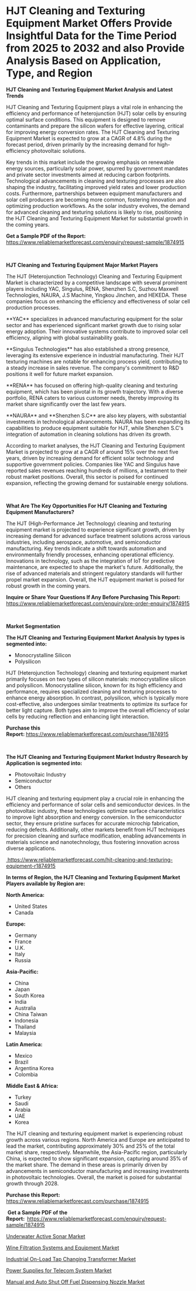 <p><h1>HJT Cleaning and Texturing Equipment Market Offers Provide Insightful Data for the Time Period from 2025 to 2032 and also Provide Analysis Based on Application, Type, and Region</h1></p><p><strong>HJT Cleaning and Texturing Equipment Market Analysis and Latest Trends</strong></p>
<p><p>HJT Cleaning and Texturing Equipment plays a vital role in enhancing the efficiency and performance of heterojunction (HJT) solar cells by ensuring optimal surface conditions. This equipment is designed to remove contaminants and prepare the silicon wafers for effective layering, critical for improving energy conversion rates. The HJT Cleaning and Texturing Equipment Market is expected to grow at a CAGR of 4.8% during the forecast period, driven primarily by the increasing demand for high-efficiency photovoltaic solutions. </p><p>Key trends in this market include the growing emphasis on renewable energy sources, particularly solar power, spurred by government mandates and private sector investments aimed at reducing carbon footprints. Technological advancements in cleaning and texturing processes are also shaping the industry, facilitating improved yield rates and lower production costs. Furthermore, partnerships between equipment manufacturers and solar cell producers are becoming more common, fostering innovation and optimizing production workflows. As the solar industry evolves, the demand for advanced cleaning and texturing solutions is likely to rise, positioning the HJT Cleaning and Texturing Equipment Market for substantial growth in the coming years.</p></p>
<p><strong>Get a Sample PDF of the Report:&nbsp;</strong> <a href="https://www.reliablemarketforecast.com/enquiry/request-sample/1874915?utm_campaign=1097&utm_medium=2&utm_source=Github&utm_content=ia&utm_term=28022025&utm_id=hjt-cleaning-and-texturing-equipment">https://www.reliablemarketforecast.com/enquiry/request-sample/1874915</a></p>
<p>&nbsp;</p>
<p><strong>HJT Cleaning and Texturing Equipment Major Market Players</strong></p>
<p><p>The HJT (Heterojunction Technology) Cleaning and Texturing Equipment Market is characterized by a competitive landscape with several prominent players including YAC, Singulus, RENA, Shenzhen S.C, Suzhou Maxwell Technologies, NAURA, J.S Machine, Yingkou Jinchen, and HEKEDA. These companies focus on enhancing the efficiency and effectiveness of solar cell production processes.</p><p>**YAC** specializes in advanced manufacturing equipment for the solar sector and has experienced significant market growth due to rising solar energy adoption. Their innovative systems contribute to improved solar cell efficiency, aligning with global sustainability goals.</p><p>**Singulus Technologies** has also established a strong presence, leveraging its extensive experience in industrial manufacturing. Their HJT texturing machines are notable for enhancing process yield, contributing to a steady increase in sales revenue. The company's commitment to R&D positions it well for future market expansion.</p><p>**RENA** has focused on offering high-quality cleaning and texturing equipment, which has been pivotal in its growth trajectory. With a diverse portfolio, RENA caters to various customer needs, thereby improving its market share significantly over the last few years.</p><p>**NAURA** and **Shenzhen S.C** are also key players, with substantial investments in technological advancements. NAURA has been expanding its capabilities to produce equipment suitable for HJT, while Shenzhen S.C's integration of automation in cleaning solutions has driven its growth.</p><p>According to market analyses, the HJT Cleaning and Texturing Equipment Market is projected to grow at a CAGR of around 15% over the next five years, driven by increasing demand for efficient solar technology and supportive government policies. Companies like YAC and Singulus have reported sales revenues reaching hundreds of millions, a testament to their robust market positions. Overall, this sector is poised for continued expansion, reflecting the growing demand for sustainable energy solutions.</p></p>
<p>&nbsp;</p>
<p><strong>What Are The Key Opportunities For HJT Cleaning and Texturing Equipment Manufacturers?</strong></p>
<p><p>The HJT (High-Performance Jet Technology) cleaning and texturing equipment market is projected to experience significant growth, driven by increasing demand for advanced surface treatment solutions across various industries, including aerospace, automotive, and semiconductor manufacturing. Key trends indicate a shift towards automation and environmentally friendly processes, enhancing operational efficiency. Innovations in technology, such as the integration of IoT for predictive maintenance, are expected to shape the market's future. Additionally, the rise of advanced materials and stringent regulatory standards will further propel market expansion. Overall, the HJT equipment market is poised for robust growth in the coming years.</p></p>
<p><strong>Inquire or Share Your Questions If Any Before Purchasing This Report:</strong> <a href="https://www.reliablemarketforecast.com/enquiry/pre-order-enquiry/1874915?utm_campaign=1097&utm_medium=2&utm_source=Github&utm_content=ia&utm_term=28022025&utm_id=hjt-cleaning-and-texturing-equipment">https://www.reliablemarketforecast.com/enquiry/pre-order-enquiry/1874915</a></p>
<p>&nbsp;</p>
<p><strong>Market Segmentation</strong></p>
<p><strong>The HJT Cleaning and Texturing Equipment Market Analysis by types is segmented into:</strong></p>
<p><ul><li>Monocrystalline Silicon</li><li>Polysilicon</li></ul></p>
<p><p>HJT (Heterojunction Technology) cleaning and texturing equipment market primarily focuses on two types of silicon materials: monocrystalline silicon and polysilicon. Monocrystalline silicon, known for its high efficiency and performance, requires specialized cleaning and texturing processes to enhance energy absorption. In contrast, polysilicon, which is typically more cost-effective, also undergoes similar treatments to optimize its surface for better light capture. Both types aim to improve the overall efficiency of solar cells by reducing reflection and enhancing light interaction.</p></p>
<p><strong>Purchase this Report:&nbsp;</strong><a href="https://www.reliablemarketforecast.com/purchase/1874915?utm_campaign=1097&utm_medium=2&utm_source=Github&utm_content=ia&utm_term=28022025&utm_id=hjt-cleaning-and-texturing-equipment">https://www.reliablemarketforecast.com/purchase/1874915</a></p>
<p>&nbsp;</p>
<p><strong>The HJT Cleaning and Texturing Equipment Market Industry Research by Application is segmented into:</strong></p>
<p><ul><li>Photovoltaic Industry</li><li>Semiconductor</li><li>Others</li></ul></p>
<p><p>HJT cleaning and texturing equipment play a crucial role in enhancing the efficiency and performance of solar cells and semiconductor devices. In the photovoltaic industry, these technologies optimize surface characteristics to improve light absorption and energy conversion. In the semiconductor sector, they ensure pristine surfaces for accurate microchip fabrication, reducing defects. Additionally, other markets benefit from HJT techniques for precision cleaning and surface modification, enabling advancements in materials science and nanotechnology, thus fostering innovation across diverse applications.</p></p>
<p><a href="https://www.reliablemarketforecast.com/hjt-cleaning-and-texturing-equipment-r1874915?utm_campaign=1097&utm_medium=2&utm_source=Github&utm_content=ia&utm_term=28022025&utm_id=hjt-cleaning-and-texturing-equipment">&nbsp;https://www.reliablemarketforecast.com/hjt-cleaning-and-texturing-equipment-r1874915</a></p>
<p><strong>In terms of Region, the HJT Cleaning and Texturing Equipment Market Players available by Region are:</strong></p>
<p>
    <p> <strong> North America: </strong>
        <ul>
            <li>United States</li>
            <li>Canada</li>
        </ul>
        </p> 
    <p> <strong> Europe: </strong>
        <ul>
            <li>Germany</li>
            <li>France</li>
            <li>U.K.</li>
            <li>Italy</li>
            <li>Russia</li>
        </ul>
        </p> 
    <p> <strong> Asia-Pacific: </strong>
        <ul>
            <li>China</li>
            <li>Japan</li>
            <li>South Korea</li>
            <li>India</li>
            <li>Australia</li>
            <li>China Taiwan</li>
            <li>Indonesia</li>
            <li>Thailand</li>
            <li>Malaysia</li>
        </ul>
        </p> 
    <p> <strong> Latin America: </strong>
        <ul>
            <li>Mexico</li>
            <li>Brazil</li>
            <li>Argentina Korea</li>
            <li>Colombia</li>
        </ul>
        </p> 
    <p> <strong> Middle East & Africa: </strong>
        <ul>
            <li>Turkey</li>
            <li>Saudi</li>
            <li>Arabia</li>
            <li>UAE</li>
            <li>Korea</li>
        </ul>
    </p>
    </p>
<p><p>The HJT cleaning and texturing equipment market is experiencing robust growth across various regions. North America and Europe are anticipated to lead the market, contributing approximately 30% and 25% of the total market share, respectively. Meanwhile, the Asia-Pacific region, particularly China, is expected to show significant expansion, capturing around 35% of the market share. The demand in these areas is primarily driven by advancements in semiconductor manufacturing and increasing investments in photovoltaic technologies. Overall, the market is poised for substantial growth through 2028.</p></p>
<p><strong>Purchase this Report: </strong><a href="https://www.reliablemarketforecast.com/purchase/1874915?utm_campaign=1097&utm_medium=2&utm_source=Github&utm_content=ia&utm_term=28022025&utm_id=hjt-cleaning-and-texturing-equipment">https://www.reliablemarketforecast.com/purchase/1874915</a></p>
<p>&nbsp;<strong>Get a Sample PDF of the Report:&nbsp;&nbsp;</strong><a href="https://www.reliablemarketforecast.com/enquiry/request-sample/1874915?utm_campaign=1097&utm_medium=2&utm_source=Github&utm_content=ia&utm_term=28022025&utm_id=hjt-cleaning-and-texturing-equipment">https://www.reliablemarketforecast.com/enquiry/request-sample/1874915</a></p>
<p><strong></strong></p>
<p><p><a href="https://github.com/jenevycachat/Market-Research-Report-List-1/blob/main/underwater-active-sonar-market.md?utm_campaign=1097&utm_medium=2&utm_source=Github&utm_content=ia&utm_term=28022025&utm_id=hjt-cleaning-and-texturing-equipment">Underwater Active Sonar Market</a></p><p><a href="https://github.com/osamhcombre/Market-Research-Report-List-1/blob/main/wine-filtration-systems-and-equipment-market.md?utm_campaign=1097&utm_medium=2&utm_source=Github&utm_content=ia&utm_term=28022025&utm_id=hjt-cleaning-and-texturing-equipment">Wine Filtration Systems and Equipment Market</a></p><p><a href="https://github.com/mehakmiamid1/Market-Research-Report-List-1/blob/main/industrial-on-load-tap-changing-transformer-market.md?utm_campaign=1097&utm_medium=2&utm_source=Github&utm_content=ia&utm_term=28022025&utm_id=hjt-cleaning-and-texturing-equipment">Industrial On-Load Tap Changing Transformer Market</a></p><p><a href="https://github.com/guleealhani/Market-Research-Report-List-1/blob/main/power-supplies-for-telecom-system-market.md?utm_campaign=1097&utm_medium=2&utm_source=Github&utm_content=ia&utm_term=28022025&utm_id=hjt-cleaning-and-texturing-equipment">Power Supplies for Telecom System Market</a></p><p><a href="https://github.com/cobinaydin13/Market-Research-Report-List-1/blob/main/manual-and-auto-shut-off-fuel-dispensing-nozzle-market.md?utm_campaign=1097&utm_medium=2&utm_source=Github&utm_content=ia&utm_term=28022025&utm_id=hjt-cleaning-and-texturing-equipment">Manual and Auto Shut Off Fuel Dispensing Nozzle Market</a></p></p>